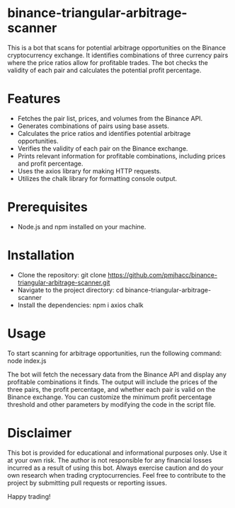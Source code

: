 # binance-triangular-arbitrage-scanner
This is a bot that scans for potential arbitrage opportunities on the Binance cryptocurrency exchange. It identifies combinations of three currency pairs where the price ratios allow for profitable trades. The bot checks the validity of each pair and calculates the potential profit percentage.

# Features
- Fetches the pair list, prices, and volumes from the Binance API.
- Generates combinations of pairs using base assets.
- Calculates the price ratios and identifies potential arbitrage opportunities.
- Verifies the validity of each pair on the Binance exchange.
- Prints relevant information for profitable combinations, including prices and profit percentage.
- Uses the axios library for making HTTP requests.
- Utilizes the chalk library for formatting console output.

# Prerequisites
- Node.js and npm installed on your machine.

# Installation
- Clone the repository:
  git clone https://github.com/pmjhacc/binance-triangular-arbitrage-scanner.git
- Navigate to the project directory:
  cd binance-triangular-arbitrage-scanner
- Install the dependencies:
  npm i axios chalk

# Usage
To start scanning for arbitrage opportunities, run the following command:
node index.js

The bot will fetch the necessary data from the Binance API and display any profitable combinations it finds. The output will include the prices of the three pairs, the profit percentage, and whether each pair is valid on the Binance exchange.
You can customize the minimum profit percentage threshold and other parameters by modifying the code in the script file.

# Disclaimer
This bot is provided for educational and informational purposes only. Use it at your own risk. The author is not responsible for any financial losses incurred as a result of using this bot. Always exercise caution and do your own research when trading cryptocurrencies.
Feel free to contribute to the project by submitting pull requests or reporting issues.

Happy trading!
